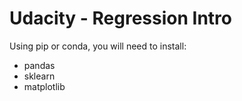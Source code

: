 # Udacity - Regression Intro

Using pip or conda, you will need to install:
- pandas
- sklearn
- matplotlib

